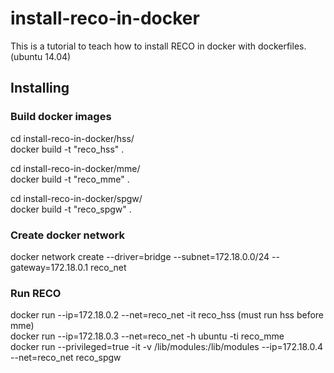 # install-reco-in-docker

This is a tutorial to teach how to install RECO in docker with dockerfiles. (ubuntu 14.04)

## Installing

### Build docker images

cd install-reco-in-docker/hss/ </br>
docker build -t "reco_hss" . </br>

cd install-reco-in-docker/mme/ </br>
docker build -t "reco_mme" . </br>

cd install-reco-in-docker/spgw/ </br>
docker build -t "reco_spgw" . </br>

### Create docker network

docker network create --driver=bridge --subnet=172.18.0.0/24 --gateway=172.18.0.1 reco_net

### Run RECO

docker run --ip=172.18.0.2 --net=reco_net -it reco_hss (must run hss before mme) </br>
docker run --ip=172.18.0.3 --net=reco_net -h ubuntu -ti reco_mme </br>
docker run --privileged=true -it -v /lib/modules:/lib/modules --ip=172.18.0.4 --net=reco_net reco_spgw </br>

